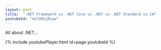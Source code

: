 ```yaml
---
layout: post
title:  ".NET Framework vs .NET Core vs .NET vs .NET Standard vs C#"
youtubeId: "4olO9UjRiww"
---
```


All about .NET...

{% include youtubePlayer.html id=page.youtubeId %}



